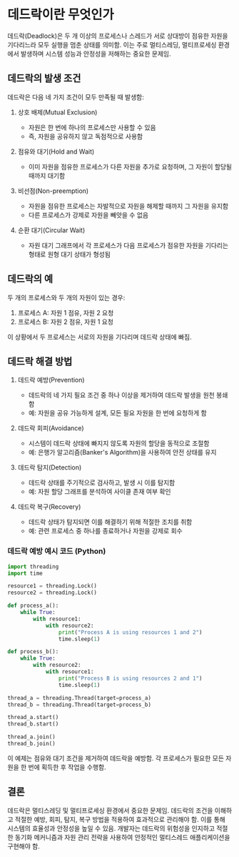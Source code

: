 # 데드락이란 무엇인가

데드락(Deadlock)은 두 개 이상의 프로세스나 스레드가 서로 상대방이 점유한 자원을 기다리느라 모두 실행을 멈춘 상태를 의미함. 이는 주로 멀티스레딩, 멀티프로세싱 환경에서 발생하며 시스템 성능과 안정성을 저해하는 중요한 문제임.

## 데드락의 발생 조건

데드락은 다음 네 가지 조건이 모두 만족될 때 발생함:

1. 상호 배제(Mutual Exclusion)
   - 자원은 한 번에 하나의 프로세스만 사용할 수 있음
   - 즉, 자원을 공유하지 않고 독점적으로 사용함

2. 점유와 대기(Hold and Wait)
   - 이미 자원을 점유한 프로세스가 다른 자원을 추가로 요청하며, 그 자원이 할당될 때까지 대기함

3. 비선점(Non-preemption)
   - 자원을 점유한 프로세스는 자발적으로 자원을 해제할 때까지 그 자원을 유지함
   - 다른 프로세스가 강제로 자원을 빼앗을 수 없음

4. 순환 대기(Circular Wait)
   - 자원 대기 그래프에서 각 프로세스가 다음 프로세스가 점유한 자원을 기다리는 형태로 원형 대기 상태가 형성됨

## 데드락의 예

두 개의 프로세스와 두 개의 자원이 있는 경우:

1. 프로세스 A: 자원 1 점유, 자원 2 요청
2. 프로세스 B: 자원 2 점유, 자원 1 요청

이 상황에서 두 프로세스는 서로의 자원을 기다리며 데드락 상태에 빠짐.

## 데드락 해결 방법

1. 데드락 예방(Prevention)
   - 데드락의 네 가지 필요 조건 중 하나 이상을 제거하여 데드락 발생을 원천 봉쇄함
   - 예: 자원을 공유 가능하게 설계, 모든 필요 자원을 한 번에 요청하게 함

2. 데드락 회피(Avoidance)
   - 시스템이 데드락 상태에 빠지지 않도록 자원의 할당을 동적으로 조절함
   - 예: 은행가 알고리즘(Banker's Algorithm)을 사용하여 안전 상태를 유지

3. 데드락 탐지(Detection)
   - 데드락 상태를 주기적으로 검사하고, 발생 시 이를 탐지함
   - 예: 자원 할당 그래프를 분석하여 사이클 존재 여부 확인

4. 데드락 복구(Recovery)
   - 데드락 상태가 탐지되면 이를 해결하기 위해 적절한 조치를 취함
   - 예: 관련 프로세스 중 하나를 종료하거나 자원을 강제로 회수

### 데드락 예방 예시 코드 (Python)

```python
import threading
import time

resource1 = threading.Lock()
resource2 = threading.Lock()

def process_a():
    while True:
        with resource1:
            with resource2:
                print("Process A is using resources 1 and 2")
                time.sleep(1)

def process_b():
    while True:
        with resource2:
            with resource1:
                print("Process B is using resources 2 and 1")
                time.sleep(1)

thread_a = threading.Thread(target=process_a)
thread_b = threading.Thread(target=process_b)

thread_a.start()
thread_b.start()

thread_a.join()
thread_b.join()
```

이 예제는 점유와 대기 조건을 제거하여 데드락을 예방함. 각 프로세스가 필요한 모든 자원을 한 번에 획득한 후 작업을 수행함.

## 결론

데드락은 멀티스레딩 및 멀티프로세싱 환경에서 중요한 문제임. 데드락의 조건을 이해하고 적절한 예방, 회피, 탐지, 복구 방법을 적용하여 효과적으로 관리해야 함. 이를 통해 시스템의 효율성과 안정성을 높일 수 있음. 개발자는 데드락의 위험성을 인지하고 적절한 동기화 메커니즘과 자원 관리 전략을 사용하여 안정적인 멀티스레드 애플리케이션을 구현해야 함.
